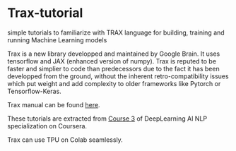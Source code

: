 # Trax-tutorial
simple tutorials to familiarize with TRAX language for building, training and running Machine Learning models


Trax is a new library developped and maintained by Google Brain. It uses tensorflow and JAX (enhanced version of numpy).
Trax is reputed to be faster and simplier to code than predecessors due to the fact it has been developped from the ground, without the inherent retro-compatibility issues which put weight and add complexity to older frameworks like Pytorch or Tensorflow-Keras.

Trax manual can be found [here](https://trax-ml.readthedocs.io/en/latest/).

These tutorials are extracted from [Course 3](https://www.coursera.org/learn/sequence-models-in-nlp/home/welcome) of DeepLearning AI NLP specialization on Coursera.

Trax can use TPU on Colab seamlessly.
